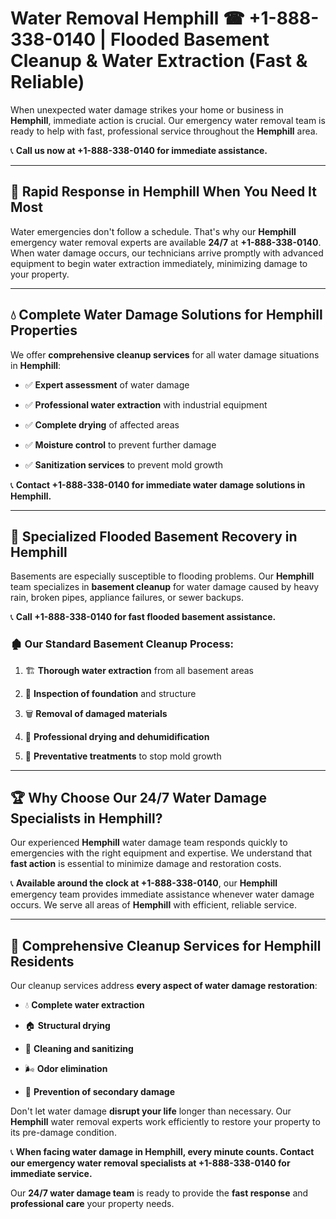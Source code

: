 # Water Removal Hemphill ☎ +1-888-338-0140 | Flooded Basement Cleanup & Water Extraction (Fast & Reliable)

When unexpected water damage strikes your home or business in **Hemphill**, immediate action is crucial. Our emergency water removal team is ready to help with fast, professional service throughout the **Hemphill** area. 

📞 **Call us now at +1-888-338-0140 for immediate assistance.**
---
## 🚀 Rapid Response in Hemphill When You Need It Most
Water emergencies don't follow a schedule. That's why our **Hemphill** emergency water removal experts are available **24/7** at **+1-888-338-0140**. When water damage occurs, our technicians arrive promptly with advanced equipment to begin water extraction immediately, minimizing damage to your property.
---
## 💧 Complete Water Damage Solutions for Hemphill Properties
We offer **comprehensive cleanup services** for all water damage situations in **Hemphill**:
- ✅ **Expert assessment** of water damage  
- ✅ **Professional water extraction** with industrial equipment  
- ✅ **Complete drying** of affected areas  
- ✅ **Moisture control** to prevent further damage  
- ✅ **Sanitization services** to prevent mold growth  
📞 **Contact +1-888-338-0140 for immediate water damage solutions in Hemphill.**
---
## 🌊 Specialized Flooded Basement Recovery in Hemphill
Basements are especially susceptible to flooding problems. Our **Hemphill** team specializes in **basement cleanup** for water damage caused by heavy rain, broken pipes, appliance failures, or sewer backups. 
📞 **Call +1-888-338-0140 for fast flooded basement assistance.**
### 🏚️ Our Standard Basement Cleanup Process:
1. 🏗️ **Thorough water extraction** from all basement areas  
2. 🔎 **Inspection of foundation** and structure  
3. 🗑️ **Removal of damaged materials**  
4. 💨 **Professional drying and dehumidification**  
5. 🚫 **Preventative treatments** to stop mold growth  
---
## 🏆 Why Choose Our 24/7 Water Damage Specialists in Hemphill?
Our experienced **Hemphill** water damage team responds quickly to emergencies with the right equipment and expertise. We understand that **fast action** is essential to minimize damage and restoration costs.
📞 **Available around the clock at +1-888-338-0140**, our **Hemphill** emergency team provides immediate assistance whenever water damage occurs. We serve all areas of **Hemphill** with efficient, reliable service.
---
## 🧹 Comprehensive Cleanup Services for Hemphill Residents
Our cleanup services address **every aspect of water damage restoration**:
- 💧 **Complete water extraction**  
- 🏠 **Structural drying**  
- 🧼 **Cleaning and sanitizing**  
- 🌬️ **Odor elimination**  
- 🚫 **Prevention of secondary damage**  
Don't let water damage **disrupt your life** longer than necessary. Our **Hemphill** water removal experts work efficiently to restore your property to its pre-damage condition.
📞 **When facing water damage in Hemphill, every minute counts. Contact our emergency water removal specialists at +1-888-338-0140 for immediate service.**
Our **24/7 water damage team** is ready to provide the **fast response** and **professional care** your property needs.
